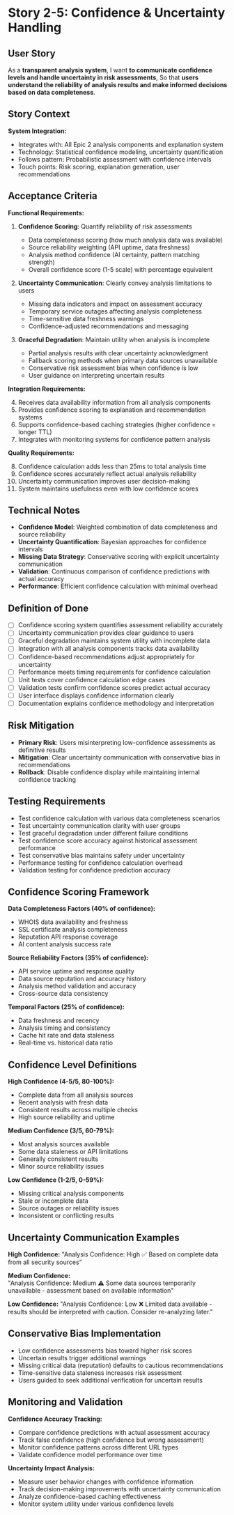 # Story 2-5: Confidence & Uncertainty Handling

## User Story

As a **transparent analysis system**,
I want **to communicate confidence levels and handle uncertainty in risk assessments**,
So that **users understand the reliability of analysis results and make informed decisions based on data completeness**.

## Story Context

**System Integration:**
- Integrates with: All Epic 2 analysis components and explanation system
- Technology: Statistical confidence modeling, uncertainty quantification
- Follows pattern: Probabilistic assessment with confidence intervals
- Touch points: Risk scoring, explanation generation, user recommendations

## Acceptance Criteria

**Functional Requirements:**

1. **Confidence Scoring**: Quantify reliability of risk assessments
   - Data completeness scoring (how much analysis data was available)
   - Source reliability weighting (API uptime, data freshness)
   - Analysis method confidence (AI certainty, pattern matching strength)
   - Overall confidence score (1-5 scale) with percentage equivalent

2. **Uncertainty Communication**: Clearly convey analysis limitations to users
   - Missing data indicators and impact on assessment accuracy
   - Temporary service outages affecting analysis completeness
   - Time-sensitive data freshness warnings
   - Confidence-adjusted recommendations and messaging

3. **Graceful Degradation**: Maintain utility when analysis is incomplete
   - Partial analysis results with clear uncertainty acknowledgment
   - Fallback scoring methods when primary data sources unavailable
   - Conservative risk assessment bias when confidence is low
   - User guidance on interpreting uncertain results

**Integration Requirements:**

4. Receives data availability information from all analysis components
5. Provides confidence scoring to explanation and recommendation systems  
6. Supports confidence-based caching strategies (higher confidence = longer TTL)
7. Integrates with monitoring systems for confidence pattern analysis

**Quality Requirements:**

8. Confidence calculation adds less than 25ms to total analysis time
9. Confidence scores accurately reflect actual analysis reliability
10. Uncertainty communication improves user decision-making
11. System maintains usefulness even with low confidence scores

## Technical Notes

- **Confidence Model**: Weighted combination of data completeness and source reliability
- **Uncertainty Quantification**: Bayesian approaches for confidence intervals  
- **Missing Data Strategy**: Conservative scoring with explicit uncertainty communication
- **Validation**: Continuous comparison of confidence predictions with actual accuracy
- **Performance**: Efficient confidence calculation with minimal overhead

## Definition of Done

- [ ] Confidence scoring system quantifies assessment reliability accurately
- [ ] Uncertainty communication provides clear guidance to users
- [ ] Graceful degradation maintains system utility with incomplete data
- [ ] Integration with all analysis components tracks data availability
- [ ] Confidence-based recommendations adjust appropriately for uncertainty
- [ ] Performance meets timing requirements for confidence calculation
- [ ] Unit tests cover confidence calculation edge cases
- [ ] Validation tests confirm confidence scores predict actual accuracy
- [ ] User interface displays confidence information clearly
- [ ] Documentation explains confidence methodology and interpretation

## Risk Mitigation

- **Primary Risk**: Users misinterpreting low-confidence assessments as definitive results
- **Mitigation**: Clear uncertainty communication with conservative bias in recommendations
- **Rollback**: Disable confidence display while maintaining internal confidence tracking

## Testing Requirements

- Test confidence calculation with various data completeness scenarios
- Test uncertainty communication clarity with user groups
- Test graceful degradation under different failure conditions
- Test confidence score accuracy against historical assessment performance
- Test conservative bias maintains safety under uncertainty
- Performance testing for confidence calculation overhead
- Validation testing for confidence prediction accuracy

## Confidence Scoring Framework

**Data Completeness Factors (40% of confidence):**
- WHOIS data availability and freshness
- SSL certificate analysis completeness  
- Reputation API response coverage
- AI content analysis success rate

**Source Reliability Factors (35% of confidence):**
- API service uptime and response quality
- Data source reputation and accuracy history
- Analysis method validation and accuracy
- Cross-source data consistency

**Temporal Factors (25% of confidence):**
- Data freshness and recency
- Analysis timing and consistency
- Cache hit rate and data staleness
- Real-time vs. historical data ratio

## Confidence Level Definitions

**High Confidence (4-5/5, 80-100%):**
- Complete data from all analysis sources
- Recent analysis with fresh data
- Consistent results across multiple checks
- High source reliability and uptime

**Medium Confidence (3/5, 60-79%):**
- Most analysis sources available
- Some data staleness or API limitations
- Generally consistent results
- Minor source reliability issues

**Low Confidence (1-2/5, 0-59%):**
- Missing critical analysis components
- Stale or incomplete data
- Source outages or reliability issues
- Inconsistent or conflicting results

## Uncertainty Communication Examples

**High Confidence:**
"Analysis Confidence: High ✅
Based on complete data from all security sources"

**Medium Confidence:**  
"Analysis Confidence: Medium ⚠️
Some data sources temporarily unavailable - assessment based on available information"

**Low Confidence:**
"Analysis Confidence: Low ❌
Limited data available - results should be interpreted with caution. Consider re-analyzing later."

## Conservative Bias Implementation

- Low confidence assessments bias toward higher risk scores
- Uncertain results trigger additional warnings
- Missing critical data (reputation) defaults to cautious recommendations
- Time-sensitive data staleness increases risk assessment
- Users guided to seek additional verification for uncertain results

## Monitoring and Validation

**Confidence Accuracy Tracking:**
- Compare confidence predictions with actual assessment accuracy
- Track false confidence (high confidence but wrong assessment)
- Monitor confidence patterns across different URL types
- Validate confidence model performance over time

**Uncertainty Impact Analysis:**
- Measure user behavior changes with confidence information
- Track decision-making improvements with uncertainty communication
- Analyze confidence-based caching effectiveness
- Monitor system utility under various confidence levels